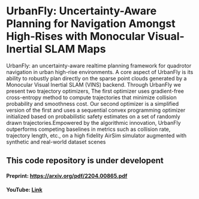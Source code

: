 # UrbanFly: Uncertainty-Aware Planning for Navigation Amongst High-Rises with Monocular Visual-Inertial SLAM Maps

UrbanFly: an uncertainty-aware realtime planning framework for quadrotor navigation in urban high-rise environments. A core aspect of UrbanFly is its ability to robustly plan directly on the sparse point clouds generated by a Monocular Visual Inertial SLAM (VINS) backend. Through UrbanFly we present two trajectory optimizers, The first optimizer uses gradient-free cross-entropy method to compute trajectories that minimize collision probability and smoothness cost. Our second optimizer is a simplified version of the first and uses a sequential convex programming optimizer initialized based on probabilistic safety estimates on a set of randomly drawn trajectories.Empowered by the algorithmic innovation, UrbanFly outperforms competing baselines in metrics such as collision rate, trajectory length, etc., on a high fidelity AirSim simulator augmented with synthetic and real-world dataset scenes

## This code repository is under developent 



#### Preprint: https://arxiv.org/pdf/2204.00865.pdf
#### YouTube: [Link](https://www.youtube.com/watch?v=ZmxUB3cMK4U)


